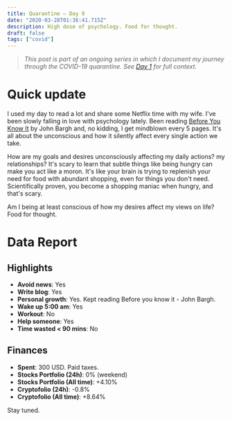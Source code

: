 ```yaml
---
title: Quarantine — Day 9
date: "2020-03-28T01:36:41.715Z"
description: High dose of psychology. Food for thought.
draft: false
tags: ["covid"]
---
```


> *This post is part of an ongoing series in which I document my journey through the COVID-19 quarantine. See [Day 1](/quarantine-day-1) for full context.*

<div class="divider"></div>

# Quick update

I used my day to read a lot and share some Netflix time with my wife. I've been slowly falling in love with psychology lately. Been reading [Before You Know It](https://www.amazon.com/-/es/John-Bargh-Ph-D/dp/1501101218) by John Bargh and, no kidding, I get mindblown every 5 pages. It's all about the unconscious and how it silently affect every single action we take.

How are my goals and desires unconsciously affecting my daily actions? my relationships? It's scary to learn that subtle things like being hungry can make you act like a moron. It's like your brain is trying to replenish your need for food with abundant shopping, even for things you don't need. Scientifically proven, you become a shopping maniac when hungry, and that's scary. 

Am I being at least conscious of how my desires affect my views on life? Food for thought.

<div class="divider"></div>

# Data Report

## Highlights

* **Avoid news**: Yes
* **Write blog**: Yes
* **Personal growth**: Yes. Kept reading Before you know it - John Bargh.
* **Wake up 5:00 am**: Yes
* **Workout**: No
* **Help someone**: Yes
* **Time wasted < 90 mins**: No

## Finances

* **Spent**: 300 USD. Paid taxes.
* **Stocks Portfolio (24h)**: 0% (weekend)
* **Stocks Portfolio (All time)**: +4.10%
* **Cryptofolio (24h)**: -0.8%
* **Cryptofolio (All time)**: +8.64%

<div class="divider"></div>

Stay tuned.